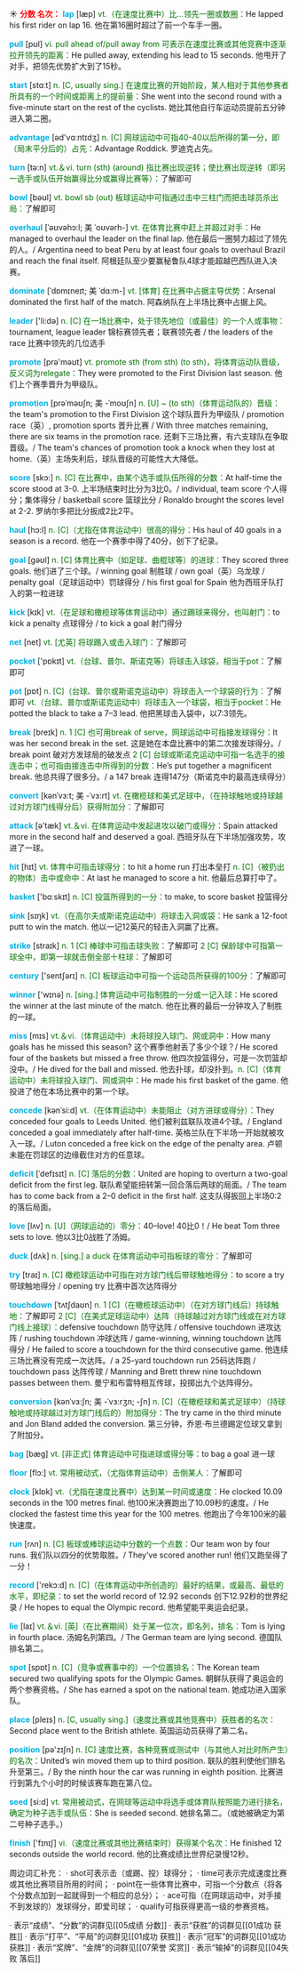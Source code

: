 ☀ <font color="red">**分数 名次：**</font>
<font color="sky blue">**lap**</font> [læp] 
<font color="rgb(227, 108, 9)">vt.（在速度比赛中）比…领先一圈或数圈：</font>He lapped his first rider on lap 16. 他在第16圈时超过了前一个车手一圈。

<font color="sky blue">**pull**</font> [pʊl] 
<font color="rgb(227, 108, 9)">vi. pull ahead of/pull away from 可表示在速度比赛或其他竞赛中逐渐拉开领先的距离：</font>He pulled away, extending his lead to 15 seconds. 他甩开了对手，把领先优势扩大到了15秒。
           
<font color="sky blue">**start**</font> [stɑːt] 
<font color="rgb(227, 108, 9)">n. [C, usually sing.] 在速度比赛的开始阶段，某人相对于其他参赛者所具有的一个时间或距离上的提前量：</font>She went into the second round with a five-minute start on the rest of the cyclists. 她比其他自行车运动员提前五分钟进入第二圈。

<font color="sky blue">**advantage**</font> [əd'vɑːntɪdӡ] 
<font color="rgb(227, 108, 9)">n. [C] 网球运动中可指40-40以后所得的第一分，即（局末平分后的）占先：</font>Advantage Roddick. 罗迪克占先。

<font color="sky blue">**turn**</font> [tə:n] 
<font color="rgb(227, 108, 9)">vt.＆vi. turn (sth) (around) 指比赛出现逆转；使比赛出现逆转（即另一选手或队伍开始赢得比分或赢得比赛等）：</font>了解即可

<font color="sky blue">**bowl**</font> [bəʊl] 
<font color="rgb(227, 108, 9)">vt. bowl sb (out) 板球运动中可指通过击中三柱门而把击球员杀出局：</font>了解即可
  
<font color="sky blue">**overhaul**</font> [ˈəʊvəhɔ:l; 美 ˈoʊvərh-]
<font color="rgb(227, 108, 9)">vt. 在体育比赛中赶上并超过对手：</font>He managed to overhaul the leader on the final lap. 他在最后一圈努力超过了领先的人。/ Argentina need to beat Peru by at least four goals to overhaul Brazil and reach the final itself. 阿根廷队至少要赢秘鲁队4球才能超越巴西队进入决赛。         

<font color="sky blue">**dominate**</font> [ˈdɒmɪneɪt; 美 ˈdɑ:m-]
<font color="rgb(227, 108, 9)">vt. [体育] 在比赛中占据主导优势：</font>Arsenal dominated the first half of the match. 阿森纳队在上半场比赛中占据上风。

<font color="sky blue">**leader**</font> ['li:də] 
<font color="rgb(227, 108, 9)">n. [C] 在一场比赛中，处于领先地位（或最佳）的一个人或事物：</font>tournament, league leader 锦标赛领先者；联赛领先者 / the leaders of the race 比赛中领先的几位选手

<font color="sky blue">**promote**</font> [prə'məʊt] 
<font color="rgb(227, 108, 9)">vt. promote sth (from sth) (to sth)，将体育运动队晋级，反义词为relegate：</font>They were promoted to the First Division last season. 他们上个赛季晋升为甲级队。
           
<font color="sky blue">**promotion**</font> [prəˈməʊʃn; 美 -ˈmoʊʃn]
<font color="rgb(227, 108, 9)">n. [U] ~ (to sth)（体育运动队的）晋级：</font>the team's promotion to the First Division 这个球队晋升为甲级队 / promotion race（英）, promotion sports 晋升比赛 / With three matches remaining, there are six teams in the promotion race. 还剩下三场比赛，有六支球队在争取晋级。/ The team's chances of promotion took a knock when they lost at home.（英）主场失利后，球队晋级的可能性大大降低。

<font color="sky blue">**score**</font> [skɔ:] 
<font color="rgb(227, 108, 9)">n. [C] 在比赛中，由某个选手或队伍所得的分数：</font>At half-time the score stood at 3-0. 上半场结束时比分为3比0。/ individual, team score 个人得分；集体得分 / basketball score 篮球比分 / Ronaldo brought the scores level at 2-2. 罗纳尔多把比分扳成2比2平。
           
<font color="sky blue">**haul**</font> [hɔ:l]
<font color="rgb(227, 108, 9)">n. [C]（尤指在体育运动中）很高的得分：</font>His haul of 40 goals in a season is a record. 他在一个赛季中得了40分，创下了纪录。

<font color="sky blue">**goal**</font> [ɡəʊl] 
<font color="rgb(227, 108, 9)">n. [C] 体育比赛中（如足球、曲棍球等）的进球：</font>They scored three goals. 他们进了三个球。/ winning goal 制胜球 / own goal（英）乌龙球 / penalty goal（足球运动中）罚球得分 / his first goal for Spain 他为西班牙队打入的第一粒进球

<font color="sky blue">**kick**</font> [kɪk] 
<font color="rgb(227, 108, 9)">vt.（在足球和橄榄球等体育运动中）通过踢球来得分，也叫射门：</font>to kick a penalty 点球得分 / to kick a goal 射门得分

<font color="sky blue">**net**</font> [net] 
<font color="rgb(227, 108, 9)">vt. [尤英] 将球踢入或击入球门：</font>了解即可

<font color="sky blue">**pocket**</font> ['pɒkɪt] 
<font color="rgb(227, 108, 9)">vt.（台球、普尔、斯诺克等）将球击入球袋，相当于pot：</font>了解即可

<font color="sky blue">**pot**</font> [pɒt] 
<font color="rgb(227, 108, 9)">n. [C]（台球、普尔或斯诺克运动中）将球击入一个球袋的行为：</font>了解即可 <font color="rgb(227, 108, 9)">vt.（台球、普尔或斯诺克运动中）将球击入一个球袋，相当于pocket：</font>He potted the black to take a 7–3 lead. 他把黑球击入袋中，以7:3领先。

<font color="sky blue">**break**</font> [breɪk] 
<font color="rgb(227, 108, 9)">n. 1 [C] 也可用break of serve，网球运动中可指接发球得分：</font>It was her second break in the set. 这是她在本盘比赛中的第二次接发球得分。/ break point 破对方发球局的破发点 <font color="rgb(227, 108, 9)">2 [C] 台球或斯诺克运动中可指一名选手的接连击中；也可指由接连击中所得到的分数：</font>He’s put together a magnificent break. 他总共得了很多分。/ a 147 break 连得147分（斯诺克中的最高连续得分）
           
<font color="sky blue">**convert**</font> [kənˈvɜ:t; 美 -ˈvɜ:rt]
<font color="rgb(227, 108, 9)">vt. 在橄榄球和美式足球中，（在持球触地或持球越过对方球门线得分后）获得附加分：</font>了解即可

<font color="sky blue">**attack**</font> [ə'tæk] 
<font color="rgb(227, 108, 9)">vt.＆vi. 在体育运动中发起进攻以破门或得分：</font>Spain attacked more in the second half and deserved a goal. 西班牙队在下半场加强攻势，攻进了一球。

<font color="sky blue">**hit**</font> [hɪt] 
<font color="rgb(227, 108, 9)">vt. 体育中可指击球得分：</font>to hit a home run 打出本垒打 <font color="rgb(227, 108, 9)">n. [C]（被扔出的物体）击中或命中：</font>At last he managed to score a hit. 他最后总算打中了。

<font color="sky blue">**basket**</font> ['bɑːskɪt] 
<font color="rgb(227, 108, 9)">n. [C] 投篮所得到的一分：</font>to make, to score basket 投篮得分

<font color="sky blue">**sink**</font> [sɪŋk] 
<font color="rgb(227, 108, 9)">vt.（在高尔夫或斯诺克运动中）将球击入洞或袋：</font>He sank a 12-foot putt to win the match. 他以一记12英尺的轻击入洞赢了比赛。

<font color="sky blue">**strike**</font> [straɪk] 
<font color="rgb(227, 108, 9)">n. 1 [C] 棒球中可指击球失败：</font>了解即可 <font color="rgb(227, 108, 9)">2 [C] 保龄球中可指第一球全中，即第一球就击倒全部十柱球：</font>了解即可

<font color="sky blue">**century**</font> ['sentʃərɪ] 
<font color="rgb(227, 108, 9)">n. [C] 板球运动中可指一个运动员所获得的100分：</font>了解即可

<font color="sky blue">**winner**</font> ['wɪnə] 
<font color="rgb(227, 108, 9)">n. [sing.] 体育运动中可指制胜的一分或一记入球：</font>He scored the winner at the last minute of the match. 他在比赛的最后一分钟攻入了制胜的一球。

<font color="sky blue">**miss**</font> [mɪs] 
<font color="rgb(227, 108, 9)">vt.＆vi.（体育运动中）未将球投入球门、网或洞中：</font>How many goals has he missed this season? 这个赛季他射丢了多少个球？/ He scored four of the baskets but missed a free throw. 他四次投篮得分，可是一次罚篮却没中。/ He dived for the ball and missed. 他去扑球，却没扑到。<font color="rgb(227, 108, 9)">n. [C]（体育运动中）未将球投入球门、网或洞中：</font>He made his first basket of the game. 他投进了他在本场比赛中的第一个球。
           
<font color="sky blue">**concede**</font> [kənˈsi:d]
<font color="rgb(227, 108, 9)">vt.（在体育运动中）未能阻止（对方进球或得分）：</font>They conceded four goals to Leeds United. 他们被利兹联队攻进4个球。/ England conceded a goal immediately after half-time. 英格兰队在下半场一开始就被攻入一球。/ Luton conceded a free kick on the edge of the penalty area. 卢顿未能在罚球区的边缘截住对方的任意球。
           
<font color="sky blue">**deficit**</font> [ˈdefɪsɪt]
<font color="rgb(227, 108, 9)">n. [C] 落后的分数：</font>United are hoping to overturn a two-goal deficit from the first leg. 联队希望能扭转第一回合落后两球的局面。/ The team has to come back from a 2–0 deficit in the first half. 这支队得扳回上半场0:2的落后局面。

<font color="sky blue">**love**</font> [lʌv] 
<font color="rgb(227, 108, 9)">n. [U]（网球运动的）零分：</font>40–love! 40比0！/ He beat Tom three sets to love. 他以3比0战胜了汤姆。

<font color="sky blue">**duck**</font> [dʌk] 
<font color="rgb(227, 108, 9)">n. [sing.] a duck 在体育运动中可指板球的零分：</font>了解即可

<font color="sky blue">**try**</font> [traɪ] 
<font color="rgb(227, 108, 9)">n. [C] 橄榄球运动中可指在对方球门线后带球触地得分：</font>to score a try 带球触地得分 / opening try 比赛中首次达阵得分
           
<font color="sky blue">**touchdown**</font> [ˈtʌtʃdaʊn]
<font color="rgb(227, 108, 9)">n. 1 [C]（在橄榄球运动中）（在对方球门线后）持球触地：</font>了解即可 <font color="rgb(227, 108, 9)">2 [C]（在美式足球运动中）达阵（持球越过对方球门线或在对方球门线上接球）：</font>defensive touchdown 防守达阵 / offensive touchdown 进攻达阵 / rushing touchdown 冲球达阵 / game-winning, winning touchdown 达阵得分 / He failed to score a touchdown for the third consecutive game. 他连续三场比赛没有完成一次达阵。/ a 25-yard touchdown run 25码达阵跑 / touchdown pass 达阵传球 / Manning and Brett threw nine touchdown passes between them. 曼宁和布雷特相互传球，投掷出九个达阵得分。
           
<font color="sky blue">**conversion**</font> [kənˈvɜ:ʃn; 美 -ˈvɜ:rʒn; -ʃn]
<font color="rgb(227, 108, 9)">n. [C]（在橄榄球和美式足球中）（持球触地或持球越过对方球门线后的）附加得分：</font>The try came in the third minute and Jon Bland added the conversion. 第三分钟，乔恩·布兰德踢定位球又拿到了附加分。

<font color="sky blue">**bag**</font> [bæɡ] 
<font color="rgb(227, 108, 9)">vt. [非正式] 体育运动中可指进球或得分等：</font>to bag a goal 进一球

<font color="sky blue">**floor**</font> [flɔ:] 
<font color="rgb(227, 108, 9)">vt. 常用被动式，（尤指体育运动中）击倒某人：</font>了解即可

<font color="sky blue">**clock**</font> [klɒk] 
<font color="rgb(227, 108, 9)">vt.（尤指在速度比赛中）达到某一时间或速度：</font>He clocked 10.09 seconds in the 100 metres final. 他100米决赛跑出了10.09秒的速度。/ He clocked the fastest time this year for the 100 metres. 他跑出了今年100米的最快速度。 

<font color="sky blue">**run**</font> [rʌn] 
<font color="rgb(227, 108, 9)">n. [C] 板球或棒球运动中分数的一个点数：</font>Our team won by four runs. 我们队以四分的优势取胜。/ They’ve scored another run! 他们又跑垒得了一分！ 

<font color="sky blue">**record**</font> ['rekɔ:d] 
<font color="rgb(227, 108, 9)">n. [C]（在体育运动中所创造的）最好的结果，或最高、最低的水平，即纪录：</font>to set the world record of 12.92 seconds 创下12.92秒的世界纪录 / He hopes to equal the Olympic record. 他希望能平奥运会纪录。

<font color="sky blue">**lie**</font> [laɪ] 
<font color="rgb(227, 108, 9)">vt.＆vi. [英]（在比赛期间）处于某一位次，即名列，排名：</font>Tom is lying in fourth place. 汤姆名列第四。/ The German team are lying second. 德国队排名第二。

<font color="sky blue">**spot**</font> [spɒt] 
<font color="rgb(227, 108, 9)">n. [C]（竞争或赛事中的）一个位置排名：</font>The Korean team secured two qualifying spots for the Olympic Games. 朝鲜队获得了奥运会的两个参赛资格。/ She has earned a spot on the national team. 她成功进入国家队。

<font color="sky blue">**place**</font> [pleɪs] 
<font color="rgb(227, 108, 9)">n. [C, usually sing.]（速度比赛或其他竞赛中）获胜者的名次：</font>Second place went to the British athlete. 英国运动员获得了第二名。

<font color="sky blue">**position**</font> [pə'zɪʃn] 
<font color="rgb(227, 108, 9)">n. [C] 速度比赛，各种竞赛或测试中（与其他人对比时所产生）的名次：</font>United’s win moved them up to third position. 联队的胜利使他们排名升至第三。/ By the ninth hour the car was running in eighth position. 比赛进行到第九个小时的时候该赛车跑在第八位。

<font color="sky blue">**seed**</font> [si:d] 
<font color="rgb(227, 108, 9)">vt. 常用被动式，在网球等运动中将选手或体育队按照能力进行排名，确定为种子选手或队伍：</font>She is seeded second. 她排名第二。（或她被确定为第二号种子选手。）

<font color="sky blue">**finish**</font> ['fɪnɪʃ] 
<font color="rgb(227, 108, 9)">vi.（速度比赛或其他比赛结束时）获得某个名次：</font>He finished 12 seconds outside the world record. 他的比赛成绩比世界纪录慢12秒。
 
周边词汇补充：
· shot可表示击（或踢、投）球得分；
· time可表示完成速度比赛或其他比赛项目所用的时间；
· point在一些体育比赛中，可指一个分数点（将各个分数点加到一起就得到一个相应的总分）；
· ace可指（在网球运动中，对手接不到发球的）发球得分，即爱司球；
· qualify可指获得更高一级的参赛资格。

· 表示“成绩”、“分数”的词群见[[05成绩 分数]]
· 表示“获胜”的词群见[[01成功 获胜]]
· 表示“打平”、“平局”的词群见[[01成功 获胜]]
· 表示“冠军”的词群见[[01成功 获胜]]
· 表示“奖牌”、“金牌”的词群见[[07荣誉 奖赏]]
· 表示“输掉”的词群见[[04失败 落后]]
